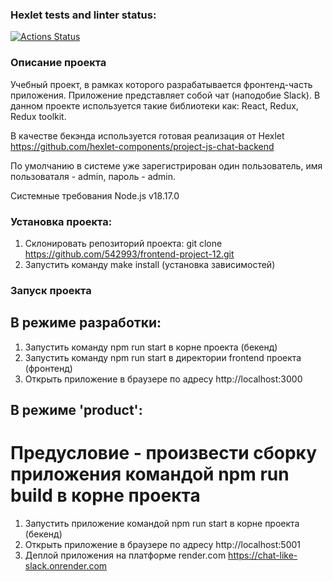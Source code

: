 ### Hexlet tests and linter status:
[![Actions Status](https://github.com/542993/frontend-project-12/workflows/hexlet-check/badge.svg)](https://github.com/542993/frontend-project-12/actions)

### Описание проекта
Учебный проект, в рамках которого разрабатывается фронтенд-часть приложения. Приложение представляет собой чат (наподобие Slack). В данном проекте используется такие библиотеки как:  React, Redux, Redux toolkit.

В качестве бекэнда используется готовая реализация от Hexlet https://github.com/hexlet-components/project-js-chat-backend

По умолчанию в системе уже зарегистрирован один пользователь, имя пользоваталя - admin, пароль - admin.

Системные требования
Node.js v18.17.0

### Установка проекта:
1. Склонировать репозиторий проекта: git clone https://github.com/542993/frontend-project-12.git
2. Запустить команду make install (установка зависимостей)
### Запуск проекта
## В режиме разработки:
1. Запустить команду npm run start в корне проекта (бекенд)
2. Запустить команду npm run start в директории frontend проекта (фронтенд)
3. Открыть приложение в браузере по адресу http://localhost:3000
## В режиме 'product':
# Предусловие - произвести сборку приложения командой npm run build в корне проекта
1. Запустить приложение командой npm run start в корне проекта (бекенд)
2. Открыть приложение в браузере по адресу http://localhost:5001
3. Деплой приложения на платформе render.com
https://chat-like-slack.onrender.com